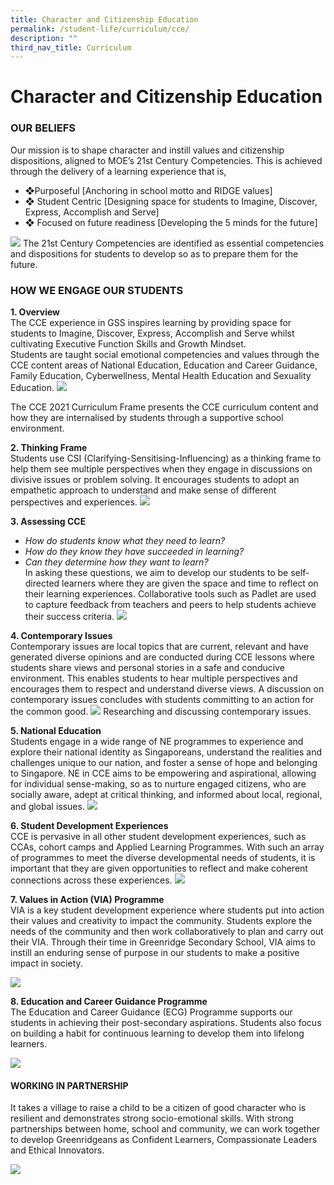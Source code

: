 ```yaml
---
title: Character and Citizenship Education
permalink: /student-life/curriculum/cce/
description: ""
third_nav_title: Curriculum
---
```

# Character and Citizenship Education
### OUR BELIEFS
Our mission is to shape character and instill values and citizenship dispositions, aligned to MOE’s 21st Century Competencies. This is achieved through the delivery of a learning experience that is,
- ❖Purposeful [Anchoring in school motto and RIDGE values]
- ❖	Student Centric [Designing space for students to Imagine, Discover, Express, Accomplish and Serve]
- ❖	Focused on future readiness [Developing the 5 minds for the future]

 ![](/images/CCE2023/cce001.png)
The 21st Century Competencies are identified as essential competencies and dispositions for students to develop so as to prepare them for the future.





### HOW WE ENGAGE OUR STUDENTS
**1. Overview**<br>
The CCE experience in GSS inspires learning by providing space for students to Imagine, Discover, Express, Accomplish and Serve whilst cultivating Executive Function Skills and Growth Mindset.<br>
Students are taught social emotional competencies and values through the CCE content areas of National Education, Education and Career Guidance, Family Education, Cyberwellness, Mental Health Education and Sexuality Education. 
![](/images/CCE2023/cce002.png)
 


The CCE 2021 Curriculum Frame presents the CCE curriculum content and how they are internalised by students through a supportive school environment. 





**2. Thinking Frame**<br>
Students use CSI (Clarifying-Sensitising-Influencing) as a thinking frame to help them see multiple perspectives when they engage in discussions on divisive issues or problem solving.  It encourages students to adopt an empathetic approach to understand and make sense of different perspectives and experiences.
![](/images/CCE2023/cce022.png)
 	 
**3. Assessing CCE**<br><i>
- How do students know what they need to learn?
- How do they know they have succeeded in learning?
- Can they determine how they want to learn?</i><br>
In asking these questions, we aim to develop our students to be self-directed learners where they are given the space and time to reflect on their learning experiences. Collaborative tools such as Padlet are used to capture feedback from teachers and peers to help students achieve their success criteria.
![](/images/CCE2023/cce005.png)










**4. Contemporary Issues**<br>
Contemporary issues are local topics that are current, relevant and have generated diverse opinions and are conducted during CCE lessons where students share views and personal stories in a safe and conducive environment. This enables students to hear multiple perspectives and encourages them to respect and understand diverse views. A discussion on contemporary issues concludes with students committing to an action for the common good. 
![](/images/CCE2023/cce006.png)
Researching and discussing contemporary issues.


**5. National Education**<br>
Students engage in a wide range of NE programmes to experience and explore their national identity as Singaporeans, understand the realities and challenges unique to our nation, and foster a sense of hope and belonging to Singapore. NE in CCE aims to be empowering and aspirational, allowing for individual sense-making, so as to nurture engaged citizens, who are socially aware, adept at critical thinking, and informed about local, regional, and global issues.
![](/images/CCE2023/cce021.png)
 	 









**6. Student Development Experiences**<br>
CCE is pervasive in all other student development experiences, such as CCAs, cohort camps and Applied Learning Programmes. With such an array of programmes to meet the diverse developmental needs of students, it is important that they are given opportunities to reflect and make coherent connections across these experiences.
 ![](/images/CCE2023/cce020.png)



**7. Values in Action (VIA) Programme**<br>
VIA is a key student development experience where students put into action their values and creativity to impact the community. Students explore the needs of the community and then work collaboratively to plan and carry out their VIA.  Through their time in Greenridge Secondary School, VIA aims to instill an enduring sense of purpose in our students to make a positive impact in society.

![](/images/CCE2023/cce019.png)

**8. Education and Career Guidance Programme**<br>
The Education and Career Guidance (ECG) Programme supports our students in achieving their post-secondary aspirations.  Students also focus on building a habit for continuous learning to develop them into lifelong learners.

![](/images/CCE2023/cce018.png)







#### WORKING IN PARTNERSHIP 
It takes a village to raise a child to be a citizen of good character who is resilient and demonstrates strong socio-emotional skills. With strong partnerships between home, school and community, we can work together to develop Greenridgeans as Confident Learners, Compassionate Leaders and Ethical Innovators. 

![](/images/CCE2023/cce017.png)


